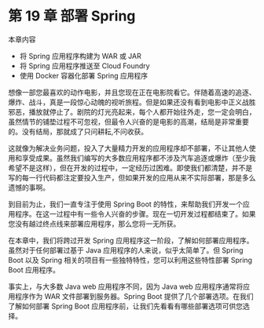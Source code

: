 # 第 19 章 部署 Spring

本章内容
* 将 Spring 应用程序构建为 WAR 或  JAR
* 将 Spring 应用程序推送至 Cloud Foundry
* 使用 Docker 容器化部署 Spring 应用程序

想像一部您最喜欢的动作电影，并且您现在正在电影院看它。伴随着高速的追逐、爆炸、战斗，真是一段惊心动魄的视听旅程。但是如果还没有看到电影中正义战胜邪恶，播放就停止了。剧院的灯光亮起来，每个人都开始往外走，您一定会明白，虽然情节的铺垫过程不可忽视，但最令人兴奋的是电影的高潮，结局是非常重要的。没有结局，那就成了只问耕耘,不问收获。

这就像为解决业务问题，投入了大量精力开发的应用程序却不部署，不让其他人使用和享受成果。虽然我们编写的大多数应用程序都不涉及汽车追逐或爆炸（至少我希望不是这样），但在开发的过程中，一定经历过困难。即使我们都清楚，并不是写的每一行代码都注定要投入生产，但如果开发的应用从来不实际部署，那是多么遗憾的事啊。

到目前为止，我们一直专注于使用 Spring Boot 的特性，来帮助我们开发一个应用程序。在这一过程中有一些令人兴奋的步骤。现在一切开发过程都结束了。如果您没有越过终点线来部署应用程序，那么您将一无所获。

在本章中，我们将跨过开发 Spring 应用程序这一阶段，了解如何部署应用程序。虽然对于任何部署过基于 Java 应用程序的人来说，似乎太简单了。但 Spring Boot 以及 Spring 相关的项目有一些独特特性，您可以利用这些特性部署 Spring Boot 应用程序。

事实上，与大多数 Java web 应用程序不同，因为 Java web 应用程序通常将应用程序作为 WAR 文件部署到服务器。Spring Boot 提供了几个部署选项。在我们了解如何部署 Spring Boot 应用程序前，让我们先看看有哪些部署选项可供您选择。
